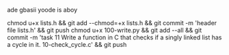 ade gbasii yoode is aboy

chmod u+x lists.h && git add --chmod=+x lists.h && git commit -m 'header file lists.h' && git push
chmod u+x 100-write.py && git add --all && git commit -m 'task 11 Write a function in C that checks if a singly linked list has a cycle in it. 10-check_cycle.c' && git push